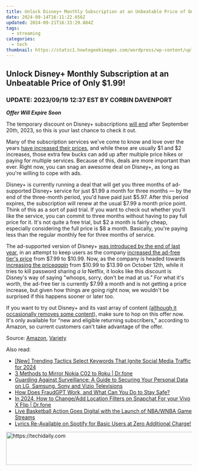 ```yaml
---
title: Unlock Disney+ Monthly Subscription at an Unbeatable Price of Only $1.99!
date: 2024-09-14T16:11:22.656Z
updated: 2024-09-21T16:33:29.884Z
tags:
  - streaming
categories:
  - tech
thumbnail: https://static1.howtogeekimages.com/wordpress/wp-content/uploads/2023/08/disney.jpg
---
```


## Unlock Disney+ Monthly Subscription at an Unbeatable Price of Only $1.99!

###  UPDATE: 2023/09/19 12:37 EST BY CORBIN DAVENPORT

**_Offer Will Expire Soon_** 

 The temporary discount on Disney+ subscriptions [will end](https://help.disneyplus.com/article/disneyplus-limited-time-offer?redirect=false) after September 20th, 2023, so this is your last chance to check it out.

 Many of the subscription services we've come to know and love over the years [have increased their prices](https://screen-recording.techidaily.com/2024-approved-elite-road-warriors-game-list/), and while these are usually $1 and $2 increases, those extra few bucks can add up after multiple price hikes or paying for multiple services. Because of this, deals are more important than ever. Right now, you can snag an awesome deal on Disney+, as long as you're willing to cope with ads.

 Disney+ is currently running a deal that will get you three months of ad-supported Disney+ service for just $1.99 a month for three months — by the end of the three-month period, you'd have paid just $5.97\. After this period expires, the subscription will renew at the usual $7.99 a month price point. Think of this as a sort of paid trial. If you want to check out whether you'll like the service, you can commit to three months without having to pay full price for it. It's not quite a free trial, but $2 a month is fairly cheap, especially considering the full price is $8 a month. Basically, you're paying less than the regular monthly fee for three months of service.

 The ad-supported version of Disney+ [was introduced by the end of last year](https://fox-cloud.techidaily.com/new-gimbal-insights-7-best-in-market-for-2024/), in an attempt to keep users as the company [increased the ad-free tier's price](https://screen-sharing-recording.techidaily.com/in-2024-unleashing-the-power-of-screen-capture-with-hp-notebooks/) from $7.99 to $10.99\. Now, as the company is headed towards [increasing the price](https://instagram-clips.techidaily.com/new-2024-approved-strategizing-your-approach-highlight-and-story-downloads/)_[again](https://instagram-clips.techidaily.com/new-2024-approved-strategizing-your-approach-highlight-and-story-downloads/)_ from $10.99 to $13.99 on October 12th, while it tries to kill password sharing _a la_ Netflix, it looks like this discount is Disney's way of saying "whoops, sorry, don't be mad at us." For what it's worth, the ad-free tier is currently $7.99 a month and is not getting a price increase, but given how things are going right now, we wouldn't be surprised if this happens sooner or later too.

 If you want to try out Disney+ and its vast array of content ([although it occasionally removes some content](https://change-location.techidaily.com/in-2024-what-is-the-best-pokemon-for-pokemon-pvp-ranking-on-samsung-galaxy-a24-drfone-by-drfone-virtual-android/)), make sure to hop on this offer now. It's only available for "new and eligible returning subscribers," according to Amazon, so current customers can't take advantage of the offer.

 Source: [Amazon](https://amazonfiretv.blog/save-in-september-with-disney-39cf6b37d466), [Variety](https://variety.com/2023/digital/news/disney-plus-ads-deal-two-dollars-per-month-1235713864/)

<ins class="adsbygoogle"
     style="display:block"
     data-ad-format="autorelaxed"
     data-ad-client="ca-pub-7571918770474297"
     data-ad-slot="1223367746"></ins>

<ins class="adsbygoogle"
     style="display:block"
     data-ad-client="ca-pub-7571918770474297"
     data-ad-slot="8358498916"
     data-ad-format="auto"
     data-full-width-responsive="true"></ins>

<span class="atpl-alsoreadstyle">Also read:</span>
<div><ul>
<li><a href="https://youtube-lab.techidaily.com/rending-tactics-select-keywords-that-ignite-social-media-traffic-for-2024/"><u>[New] Trending Tactics Select Keywords That Ignite Social Media Traffic for 2024</u></a></li>
<li><a href="https://screen-mirror.techidaily.com/3-methods-to-mirror-nokia-c02-to-roku-drfone-by-drfone-android/"><u>3 Methods to Mirror Nokia C02 to Roku | Dr.fone</u></a></li>
<li><a href="https://media-tips.techidaily.com/guarding-against-surveillance-a-guide-to-securing-your-personal-data-on-lg-samsung-sony-and-vizio-televisions/"><u>Guarding Against Surveillance: A Guide to Securing Your Personal Data on LG, Samsung, Sony and Vizio Televisions</u></a></li>
<li><a href="https://tech-hub.techidaily.com/how-does-fraudgpt-work-and-what-can-you-do-to-stay-safe/"><u>How Does FraudGPT Work, and What Can You Do to Stay Safe?</u></a></li>
<li><a href="https://location-social.techidaily.com/in-2024-how-to-changeadd-location-filters-on-snapchat-for-your-vivo-x-flip-drfone-by-drfone-virtual-android/"><u>In 2024, How to Change/Add Location Filters on Snapchat For your Vivo X Flip | Dr.fone</u></a></li>
<li><a href="https://media-tips.techidaily.com/live-basketball-action-goes-digital-with-the-launch-of-nbawnba-game-streams/"><u>Live Basketball Action Goes Digital with the Launch of NBA/WNBA Game Streams</u></a></li>
<li><a href="https://media-tips.techidaily.com/lyrics-re-available-on-spotify-for-basic-users-at-zero-additional-charge/"><u>Lyrics Re-Available on Spotify for Basic Users at Zero Additional Charge!</u></a></li>
</ul></div>

<!-- affiliate ads begin -->
<a href="https://appsumo.8odi.net/c/5597632/2082535/7443" target="_top" id="2082535">
  <img src="//a.impactradius-go.com/display-ad/7443-2082535" border="0" alt="https://techidaily.com" width="728" height="90"/>
</a>
<img height="0" width="0" src="https://appsumo.8odi.net/i/5597632/2082535/7443" style="position:absolute;visibility:hidden;" border="0" />
<!-- affiliate ads end -->

